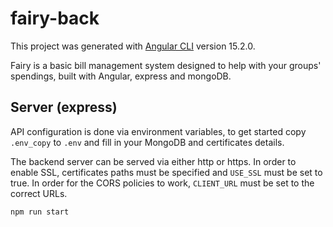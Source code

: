 # fairy-back

This project was generated with [Angular CLI](https://github.com/angular/angular-cli) version 15.2.0.

Fairy is a basic bill management system designed to help with your groups' spendings, built with Angular, express and mongoDB.

## Server (express)

API configuration is done via environment variables, to get started copy `.env_copy` to `.env` and fill in your MongoDB and certificates details.

The backend server can be served via either http or https. In order to enable SSL, certificates paths must be specified and `USE_SSL` must be set to true. In order for the CORS policies to work, `CLIENT_URL` must be set to the correct URLs.

```bash
npm run start
```
